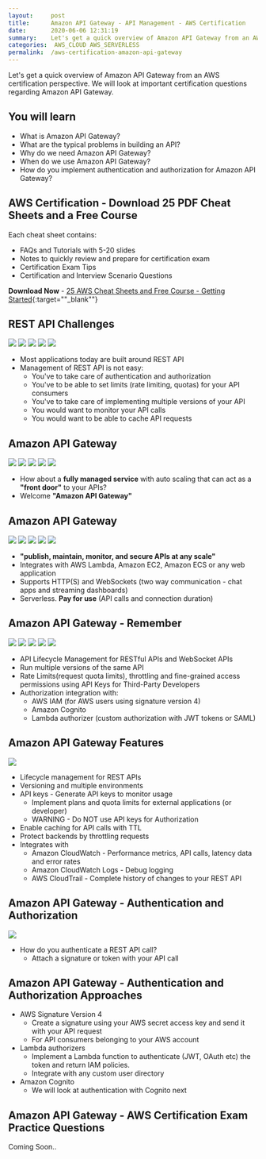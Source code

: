 ```yaml
---
layout:     post
title:      Amazon API Gateway - API Management - AWS Certification
date:       2020-06-06 12:31:19
summary:    Let's get a quick overview of Amazon API Gateway from an AWS certification perspective. We will look at important certification questions regarding Amazon API Gateway. 
categories:  AWS_CLOUD AWS_SERVERLESS
permalink:  /aws-certification-amazon-api-gateway
---
```


Let's get a quick overview of Amazon API Gateway from an AWS certification perspective. We will look at important certification questions regarding Amazon API Gateway.

## You will learn
- What is Amazon API Gateway?
- What are the typical problems in building an API?
- Why do we need Amazon API Gateway?
- When do we use Amazon API Gateway?
- How do you implement authentication and authorization for Amazon API Gateway?

## AWS Certification - Download 25 PDF Cheat Sheets and a Free Course

Each cheat sheet contains:
- FAQs and Tutorials with 5-20 slides
- Notes to quickly review and prepare for certification exam
- Certification Exam Tips
- Certification and Interview Scenario Questions

**Download Now** - [25 AWS Cheat Sheets and Free Course - Getting Started](https://links.in28minutes.com/cloud-in28minutes-teachable-free-link){:target=""_blank""}


## REST API Challenges
![](/images/aws/00-icons/user.png)
![](/images/arrow.png) 
![](/images/aws/00-icons/apigateway.png)
![](/images/arrow.png) 
![](/images/aws/00-icons/lambdafunction.png) 

- Most applications today are built around REST API
- Management of REST API is not easy:
	- You've to take care of authentication and authorization
	- You've to be able to set limits (rate limiting, quotas) for your API consumers
	- You've to take care of implementing multiple versions of your API
	- You would want to monitor your API calls
	- You would want to be able to cache API requests

## Amazon API Gateway
![](/images/aws/00-icons/user.png)
![](/images/arrow.png) 
![](/images/aws/00-icons/apigateway.png)
![](/images/arrow.png) 
![](/images/aws/00-icons/lambdafunction.png) 
- How about a **fully managed service** with auto scaling that can act as a **"front door"** to your APIs?
- Welcome **"Amazon API Gateway"**

## Amazon API Gateway
![](/images/aws/00-icons/user.png)
![](/images/arrow.png) 
![](/images/aws/00-icons/apigateway.png)
![](/images/arrow.png) 
![](/images/aws/00-icons/lambdafunction.png) 

- **"publish, maintain, monitor, and secure APIs at any scale"**
- Integrates with AWS Lambda, Amazon EC2, Amazon ECS or any web application
- Supports HTTP(S) and WebSockets (two way communication - chat apps and streaming dashboards)
- Serverless. **Pay for use** (API calls and connection duration)

## Amazon API Gateway - Remember

![](/images/aws/00-icons/user.png)
![](/images/arrow.png) 
![](/images/aws/00-icons/apigateway.png)
![](/images/arrow.png) 
![](/images/aws/00-icons/lambdafunction.png) 

- API Lifecycle Management for RESTful APIs and WebSocket APIs
- Run multiple versions of the same API
- Rate Limits(request quota limits), throttling and fine-grained access permissions using API Keys for Third-Party Developers
- Authorization integration with:
	- AWS IAM (for AWS users using signature version 4)
	- Amazon Cognito
	- Lambda authorizer (custom authorization with JWT tokens or SAML)


## Amazon API Gateway Features

![](/images/aws/00-icons/apigateway.png) 

- Lifecycle management for REST APIs 
- Versioning and multiple environments
- API keys - Generate API keys to monitor usage
	- Implement plans and quota limits for external applications (or developer)
	- WARNING - Do NOT use API keys for Authorization
- Enable caching for API calls with TTL
- Protect backends by throttling requests
- Integrates with 
	- Amazon CloudWatch - Performance metrics, API calls, latency data and error rates
	- Amazon CloudWatch Logs - Debug logging
	- AWS CloudTrail - Complete history of changes to your REST API

## Amazon API Gateway - Authentication and Authorization
![](/images/aws/03-serverless/04-Request-With-SecurityToken.png)
- How do you authenticate a REST API call?
	- Attach a signature or token with your API call

## Amazon API Gateway - Authentication and Authorization Approaches

- AWS Signature Version 4
	- Create a signature using your AWS secret access key and send it with your API request
	- For API consumers belonging to your AWS account
- Lambda authorizers
	- Implement a Lambda function to authenticate (JWT, OAuth etc) the token and return IAM policies. 
	- Integrate with any custom user directory
- Amazon Cognito
	- We will look at authentication with Cognito next

## Amazon API Gateway - AWS Certification Exam Practice Questions

Coming Soon..